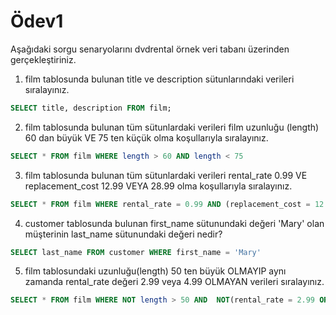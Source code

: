 # Ödev1

Aşağıdaki sorgu senaryolarını dvdrental örnek veri tabanı üzerinden gerçekleştiriniz.

1) film tablosunda bulunan title ve description sütunlarındaki verileri sıralayınız.
~~~~sql
SELECT title, description FROM film;
~~~~

2)  film tablosunda bulunan tüm sütunlardaki verileri film uzunluğu (length) 60 dan büyük VE 75 ten küçük olma koşullarıyla sıralayınız.

~~~~sql
SELECT * FROM film WHERE length > 60 AND length < 75
~~~~

3) film tablosunda bulunan tüm sütunlardaki verileri rental_rate 0.99 VE replacement_cost 12.99 VEYA 28.99 olma koşullarıyla sıralayınız.

~~~~sql
SELECT * FROM film WHERE rental_rate = 0.99 AND (replacement_cost = 12.99 OR replacement_cost = 28.99)
~~~~

4) customer tablosunda bulunan first_name sütunundaki değeri 'Mary' olan müşterinin last_name sütunundaki değeri nedir?

~~~~sql
SELECT last_name FROM customer WHERE first_name = 'Mary'
~~~~

5) film tablosundaki uzunluğu(length) 50 ten büyük OLMAYIP aynı zamanda rental_rate değeri 2.99 veya 4.99 OLMAYAN verileri sıralayınız.

~~~~sql
SELECT * FROM film WHERE NOT length > 50 AND  NOT(rental_rate = 2.99 OR rental_rate = 4.99)
~~~~

